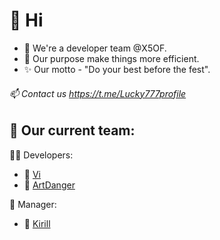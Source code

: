 # 👋 Hi

- :rocket: We're a developer team @X5OF.
- 🌱 Our purpose make things more efficient. 
- ✨ Our motto - "Do your best before the fest".


###### 📫 Contact us https://t.me/Lucky777profile

## :busts_in_silhouette: Our current team:

:technologist: Developers:
- 👀 [Vi](https://github.com/nbowisdar) 
- 👀 [ArtDanger](https://github.com/ArtDanger)

👔 Manager: 
- :rocket: [Kirill](https://t.me/Lucky777profile)
